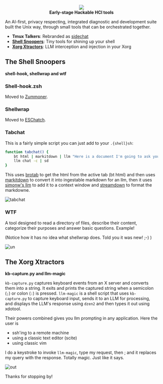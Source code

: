 <p align="center">
  <img src=https://github.com/user-attachments/assets/22298671-aa0d-48c6-b7da-35c169f89636>
  <br/>
  <strong>Early-stage Hackable HCI tools</strong>
</p>

An AI-first, privacy respecting, integrated diagnostic and development suite built the Unix way, through small tools that can be orchestrated together.

 * **Tmux Talkers**: Rebranded as [sidechat](https://github.com/day50-dev/sidechat)
 * **[Shell Snoopers](#the-shell-snoopers)**: Tiny tools for shining up your shell
 * **[Xorg Xtractors](#the-xorg-xtractors)**: LLM interception and injection in your Xorg

## The Shell Snoopers 

**shell-hook, shellwrap and wtf**

### Shell-hook.zsh

Moved to [Zummoner](https://github.com/day50-dev/Zummoner).

### Shellwrap

Moved to [ESChatch](https://github.com/day50-dev/ESChatch).

### Tabchat

This is a fairly simple script you can just add to your `.{shell}sh`:
```bash
function tabchat() {
    bt html | markitdown | llm "Here is a document I'm going to ask you about" | sd
    llm chat -c | sd
}
```

This uses [brotab](https://github.com/balta2ar/brotab) to get the html from the  active tab (bt html) and then uses [markitdown](https://github.com/microsoft/markitdown) to convert it into ingestable markdown for an llm, then it uses [simonw's llm](https://github.com/simonw/llm) to add it to a context window and [streamdown](https://github.com/day50-dev/Streamdown) to format the markdowne.

![tabchat](https://github.com/user-attachments/assets/b0cad9b9-14da-4c40-9068-86b68a48483c)

### WTF
A tool designed to read a directory of files, describe their content, categorize their purposes and answer basic questions. Example!

(Notice how it has no idea what shellwrap does. Told you it was new! ;-) )

![un](https://github.com/user-attachments/assets/0fe52d11-cf79-45e1-ba3c-4bbbfba81610)

## The Xorg Xtractors

**kb-capture.py and llm-magic**

`kb-capture.py` captures keyboard events from an X server and converts them into a string.  It exits and prints the captured string when a semicolon (`;`) or colon (`:`) is pressed. `llm-magic` is a shell script that uses `kb-capture.py` to capture keyboard input, sends it to an LLM for processing, and displays the LLM's response using `dzen2` and then types it out using xdotool. 

Their powers combined gives you llm prompting in any application. Here the user is

 * ssh'ing to a remote machine
 * using a classic text editor (scite)
 * using classic vim

I do a keystroke to invoke `llm-magic`, type my request, then ; and it replaces my query with the response. Totally magic. Just like it says. 

![out](https://github.com/user-attachments/assets/07ed72d0-87ef-4270-b880-ae8797bd8c4e)


Thanks for stopping by!

